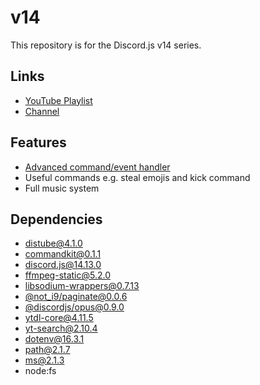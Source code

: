 # v14
This repository is for the Discord.js v14 series.

## Links
- [YouTube Playlist](https://www.youtube.com/playlist?list=PLIyfGwNKOLhS0oYUT7vKriECviHUk6zD4)
- [Channel](https://www.youtube.com/channel/UCTG3iSfX-BKLieSA5GlfivQ)

## Features
- [Advanced command/event handler](https://commandkit.js.org)
- Useful commands e.g. steal emojis and kick command
- Full music system

## Dependencies
- [distube@4.1.0](https://npmjs.com/package/distube)
- [commandkit@0.1.1](https://npmjs.com/package/commandkit)
- [discord.js@14.13.0](https://npmjs.com/package/discord.js)
- [ffmpeg-static@5.2.0](https://npmjs.com/package/ffmpeg-static)
- [libsodium-wrappers@0.7.13](https://npmjs.com/package/libsodium-wrappers)
- [@not_i9/paginate@0.0.6](https://npmjs.com/package/@not_i9/paginate)
- [@discordjs/opus@0.9.0](https://npmjs.com/package/@discordjs/opus)
- [ytdl-core@4.11.5](https://npmjs.com/package/ytdl-core)
- [yt-search@2.10.4](https://npmjs.com/package/yt-search)
- [dotenv@16.3.1](https://npmjs.com/package/dotenv)
- [path@2.1.7](https://npmjs.com/package/path)
- [ms@2.1.3](https://npmjs.com/package/ms)
- node:fs
